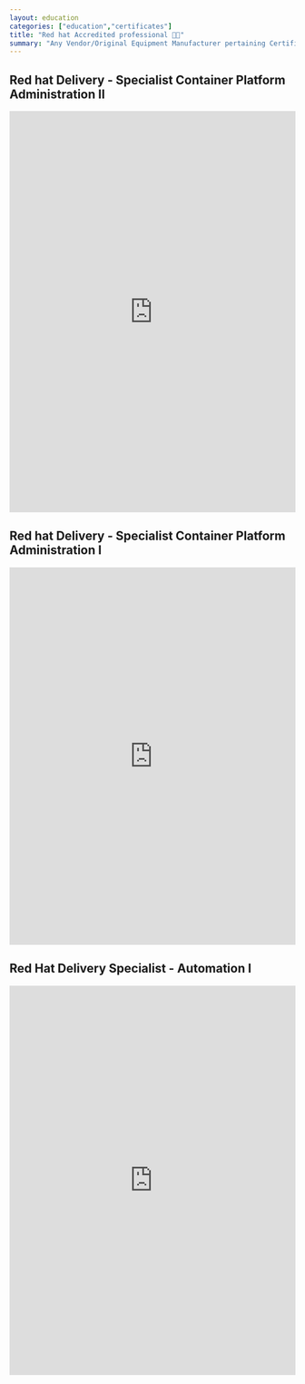 ```yaml
---
layout: education
categories: ["education","certificates"]
title: "Red hat Accredited professional 🧑‍💼"
summary: "Any Vendor/Original Equipment Manufacturer pertaining Certifications"
---
```



## Red hat Delivery - Specialist Container Platform Administration II


<iframe src="https://www.linkedin.com/embed/feed/update/urn:li:ugcPost:6537641050331320320" height="707" width="504" frameborder="0" allowfullscreen="" title="Embedded post"></iframe>


## Red hat Delivery - Specialist Container Platform Administration I


<iframe src="https://www.linkedin.com/embed/feed/update/urn:li:ugcPost:6512809096645799936" height="665" width="504" frameborder="0" allowfullscreen="" title="Embedded post"></iframe>


## Red Hat Delivery Specialist - Automation I


<iframe src="https://www.linkedin.com/embed/feed/update/urn:li:ugcPost:6509852952050622464" height="686" width="504" frameborder="0" allowfullscreen="" title="Embedded post"></iframe>